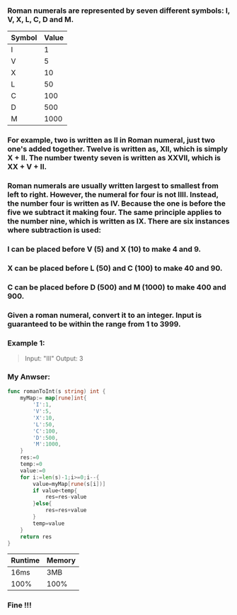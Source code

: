 
### Roman numerals are represented by seven different symbols: I, V, X, L, C, D and M.

| Symbol | Value |
| ------ | ------|
| I      |  1    |
| V      |  5    |
| X      |  10   |
| L      |  50   |
| C      |  100  |
| D      |  500  |
| M      |  1000 |
### For example, two is written as II in Roman numeral, just two one's added together. Twelve is written as, XII, which is simply X + II. The number twenty seven is written as XXVII, which is XX + V + II.

### Roman numerals are usually written largest to smallest from left to right. However, the numeral for four is not IIII. Instead, the number four is written as IV. Because the one is before the five we subtract it making four. The same principle applies to the number nine, which is written as IX. There are six instances where subtraction is used:

### I can be placed before V (5) and X (10) to make 4 and 9. 
### X can be placed before L (50) and C (100) to make 40 and 90. 
### C can be placed before D (500) and M (1000) to make 400 and 900.
### Given a roman numeral, convert it to an integer. Input is guaranteed to be within the range from 1 to 3999.

### Example 1:

> Input: "III"
> Output: 3

### My Anwser:
```go
func romanToInt(s string) int {
    myMap:= map[rune]int{
        'I':1,
        'V':5,
        'X':10,
        'L':50,
        'C':100,
        'D':500,
        'M':1000,
    }
    res:=0
    temp:=0
    value:=0
    for i:=len(s)-1;i>=0;i--{
        value=myMap[rune(s[i])]
        if value<temp{
            res=res-value
        }else{
            res=res+value
        }
        temp=value
    }
    return res
}
```

| Runtime | Memory |
| ------ | ------ |
| 16ms | 3MB |
| 100% | 100% |

### Fine !!!

